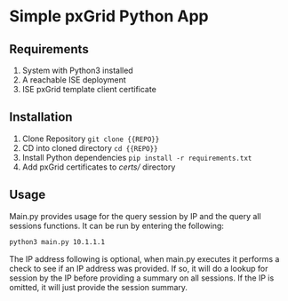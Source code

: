 # Simple pxGrid Python App

## Requirements

1. System with Python3 installed
2. A reachable ISE deployment
3. ISE pxGrid template client certificate

## Installation

1. Clone Repository ```git clone {{REPO}}```
2. CD into cloned directory ``cd {{REPO}}``
3. Install Python dependencies ```pip install -r requirements.txt```
4. Add pxGrid certificates to *certs/* directory 

## Usage

Main.py provides usage for the query session by IP and the query all sessions functions. It can be run by entering the following:

```bash
python3 main.py 10.1.1.1
```

The IP address following is optional, when main.py executes it performs a check to see if an IP address was provided. If so,
it will do a lookup for session by the IP before providing a summary on all sessions. If the IP is omitted, it will just
provide the session summary.

